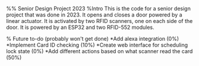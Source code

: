 %% Senior Design Project 2023
%Intro
This is the code for a senior design project that was done in 2023.
It opens and closes a door powered by a linear actuator. It is activated by two RFID scanners, one on each side of the door. It is powered by an ESP32 and two RFID-552 modules. 

% Future to-do (probably won't get done)
*Add alexa integration (0%)
*Implement Card ID checking (10%)
*Create web interface for scheduling lock state (0%)
*Add different actions based on what scanner read the card (50%)


